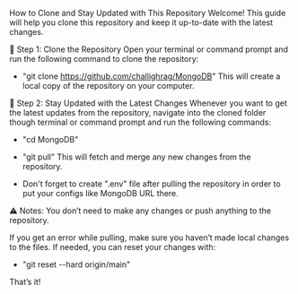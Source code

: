 How to Clone and Stay Updated with This Repository
Welcome! This guide will help you clone this repository and keep it up-to-date with the latest changes.

🔹 Step 1: Clone the Repository
Open your terminal or command prompt and run the following command to clone the repository:

- "git clone https://github.com/challighrag/MongoDB"
This will create a local copy of the repository on your computer.

🔹 Step 2: Stay Updated with the Latest Changes
Whenever you want to get the latest updates from the repository, navigate into the cloned folder though terminal or command prompt and run the following commands:

- "cd MongoDB"
- "git pull"
This will fetch and merge any new changes from the repository.

- Don't forget to create ".env" file after pulling the repository in order to put your configs like MongoDB URL there.

⚠️ Notes:
You don’t need to make any changes or push anything to the repository.

If you get an error while pulling, make sure you haven’t made local changes to the files. If needed, you can reset your changes with:

- "git reset --hard origin/main"


That’s it!
